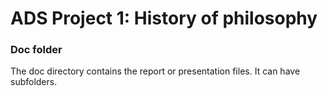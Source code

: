 # ADS Project 1:  History of philosophy

### Doc folder

The doc directory contains the report or presentation files. It can have subfolders.  
